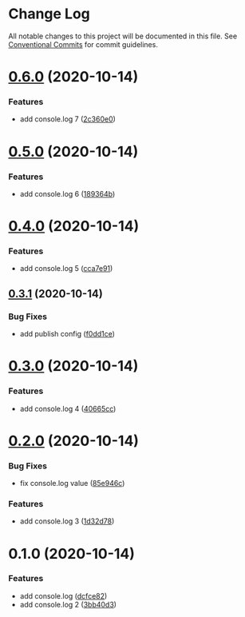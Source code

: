 # Change Log

All notable changes to this project will be documented in this file.
See [Conventional Commits](https://conventionalcommits.org) for commit guidelines.

# [0.6.0](https://github.com/mihkeleidast/github-actions-lerna-publish-test/compare/@mihkeleidast/ghalpt@0.5.0...@mihkeleidast/ghalpt@0.6.0) (2020-10-14)


### Features

* add console.log 7 ([2c360e0](https://github.com/mihkeleidast/github-actions-lerna-publish-test/commit/2c360e0d46b1bc570742cac4e49d949808c41329))





# [0.5.0](https://github.com/mihkeleidast/github-actions-lerna-publish-test/compare/@mihkeleidast/ghalpt@0.4.0...@mihkeleidast/ghalpt@0.5.0) (2020-10-14)


### Features

* add console.log 6 ([189364b](https://github.com/mihkeleidast/github-actions-lerna-publish-test/commit/189364bf5dc7560e3e59ed523b01a8d3b8733fe4))





# [0.4.0](https://github.com/mihkeleidast/github-actions-lerna-publish-test/compare/@mihkeleidast/ghalpt@0.3.1...@mihkeleidast/ghalpt@0.4.0) (2020-10-14)


### Features

* add console.log 5 ([cca7e91](https://github.com/mihkeleidast/github-actions-lerna-publish-test/commit/cca7e91758c07fab2136b0bc46fa7b18951d57ca))





## [0.3.1](https://github.com/mihkeleidast/github-actions-lerna-publish-test/compare/@mihkeleidast/ghalpt@0.3.0...@mihkeleidast/ghalpt@0.3.1) (2020-10-14)


### Bug Fixes

* add publish config ([f0dd1ce](https://github.com/mihkeleidast/github-actions-lerna-publish-test/commit/f0dd1cea8a18ad5c6e20d54296e0f30d6e6aa3f7))





# [0.3.0](https://github.com/mihkeleidast/github-actions-lerna-publish-test/compare/@mihkeleidast/ghalpt@0.2.0...@mihkeleidast/ghalpt@0.3.0) (2020-10-14)


### Features

* add console.log 4 ([40665cc](https://github.com/mihkeleidast/github-actions-lerna-publish-test/commit/40665cc0ed2c4548c21eae01affc9b7d63f7c78e))





# [0.2.0](https://github.com/mihkeleidast/github-actions-lerna-publish-test/compare/@mihkeleidast/ghalpt@0.1.0...@mihkeleidast/ghalpt@0.2.0) (2020-10-14)


### Bug Fixes

* fix console.log value ([85e946c](https://github.com/mihkeleidast/github-actions-lerna-publish-test/commit/85e946c7801a9097654d7e0e09c0fdc6e6fa7953))


### Features

* add console.log 3 ([1d32d78](https://github.com/mihkeleidast/github-actions-lerna-publish-test/commit/1d32d78cd88a630a6a3cbc26d6f19e6aab5f7925))





# 0.1.0 (2020-10-14)


### Features

* add console.log ([dcfce82](https://github.com/mihkeleidast/github-actions-lerna-publish-test/commit/dcfce824ca6c0bac3ab108137ea69d9d29bb7949))
* add console.log 2 ([3bb40d3](https://github.com/mihkeleidast/github-actions-lerna-publish-test/commit/3bb40d3fe8ac4c4456e750e9a32f2f448716d5f7))
